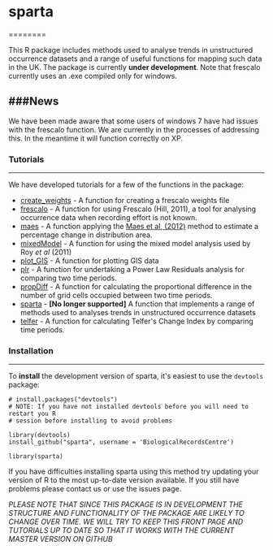# sparta
========

This R package includes methods used to analyse trends in unstructured occurrence datasets and a range of useful functions for mapping such data in the UK. The package is currently **under development**. Note that frescalo currently uses an .exe compiled only for windows.

###News
----------------

We have been made aware that some users of windows 7 have had issues with the frescalo function. We are currently in the processes of addressing this. In the meantime it will function correctly on XP. 


### Tutorials
----------------
  
We have developed tutorials for a few of the functions in the package:

* [create_weights](https://github.com/BiologicalRecordsCentre/sparta/wiki/create_weights) - A function for creating a frescalo weights file  
* [frescalo](https://github.com/BiologicalRecordsCentre/sparta/wiki/frescalo) - A function for using Frescalo (Hill, 2011), a tool for analysing occurrence data when recording effort is not known.
* [maes](https://github.com/BiologicalRecordsCentre/sparta/wiki/maes) - A function applying the [Maes et al, (2012)](http://www.sciencedirect.com/science/article/pii/S0006320711004393) method to estimate a percentage change in distribution area.
* [mixedModel](https://github.com/BiologicalRecordsCentre/sparta/wiki/mixedModel) - A function for using the mixed model analysis used by Roy *et al* (2011)
* [plot_GIS](https://github.com/BiologicalRecordsCentre/sparta/wiki/plot_GIS) - A function for plotting GIS data
* [plr](https://github.com/BiologicalRecordsCentre/sparta/wiki/plr) - A function for undertaking a Power Law Residuals analysis for comparing two time periods.
* [propDiff](https://github.com/BiologicalRecordsCentre/sparta/wiki/propDiff) - A function for calculating the proportional difference in the number of grid cells occupied between two time periods.
* [sparta](https://github.com/BiologicalRecordsCentre/sparta/wiki/sparta) - **[No longer supported]** A function that implements a range of methods used to analyses trends in unstructured occurrence datasets
* [telfer](https://github.com/BiologicalRecordsCentre/sparta/wiki/telfer) - A function for calculating Telfer's Change Index by comparing time periods. 


  
### Installation
----------------

To **install** the development version of sparta, it's easiest to use the `devtools` package:

    # install.packages("devtools")
    # NOTE: If you have not installed devtools before you will need to restart you R
    # session before installing to avoid problems
    
    library(devtools)
    install_github("sparta", username = 'BiologicalRecordsCentre')
    
    library(sparta)

If you have difficulties installing sparta using this method try updating your version of R to the most up-to-date version available. If you still have problems please contact us or use the issues page.

*PLEASE NOTE THAT SINCE THIS PACKAGE IS IN DEVELOPMENT THE STRUCTURE AND FUNCTIONALITY OF THE PACKAGE ARE LIKELY TO CHANGE OVER TIME. WE WILL TRY TO KEEP THIS FRONT PAGE AND TUTORIALS UP TO DATE SO THAT IT WORKS WITH THE CURRENT MASTER VERSION ON GITHUB*
